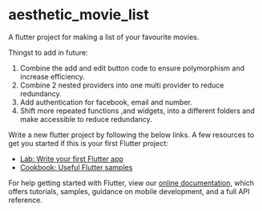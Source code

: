 # aesthetic_movie_list

A flutter project for making a list of your favourite movies.

Thingst to add in future:
1. Combine the add and edit button code to ensure polymorphism and increase efficiency.
2. Combine 2 nested providers into one multi provider to reduce redundancy.
3. Add authentication for facebook, email and number.
4. Shift more repeated functions ,and widgets, into a different folders and make accessible to reduce redundancy.

Write a new flutter project by following the below links.
A few resources to get you started if this is your first Flutter project:

- [Lab: Write your first Flutter app](https://flutter.dev/docs/get-started/codelab)
- [Cookbook: Useful Flutter samples](https://flutter.dev/docs/cookbook)

For help getting started with Flutter, view our
[online documentation](https://flutter.dev/docs), which offers tutorials,
samples, guidance on mobile development, and a full API reference.
